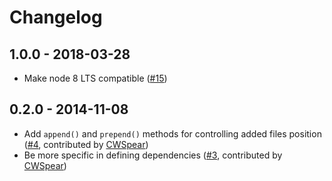 # Changelog

## 1.0.0 - 2018-03-28
- Make node 8 LTS compatible ([#15](https://github.com/urish/gulp-add-src/pull/15))

## 0.2.0 - 2014-11-08

- Add `append()` and `prepend()` methods for controlling added files position ([#4](https://github.com/urish/gulp-add-src/pull/4), contributed by [CWSpear](https://github.com/CWSpear))
- Be more specific in defining dependencies ([#3](https://github.com/urish/gulp-add-src/pull/3), contributed by [CWSpear](https://github.com/CWSpear))
